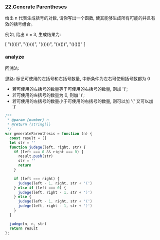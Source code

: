 ### 22.Generate Parentheses

给出 n 代表生成括号的对数, 请你写出一个函数, 使其能够生成所有可能的并且有效的括号组合。

例如, 给出 n = 3, 生成结果为:

[
  "((()))",
  "(()())",
  "(())()",
  "()(())",
  "()()()"
]

### analyze

回溯法:

思路: 标记可使用的左括号和右括号数量, 中断条件为左右可使用括号数都为 0

* 若可使用的左括号的数量等于可使用的右括号的数量, 则加 '(';
* 若可使用的左括号的数量为 0, 则加 ')';
* 若可使用的左括号的数量小于可使用的右括号的数量, 则可以加 '(' 又可以加 ')'

```js
/**
 * @param {number} n
 * @return {string[]}
 */
var generateParenthesis = function (n) {
  const result = []
  let str = ''
  function judege(left, right, str) {
    if (left === 0 && right === 0) {
      result.push(str)
      str = ''
      return
    }

    if (left === right) {
      judege(left - 1, right, str + '(')
    } else if (left === 0) {
      judege(left, right - 1, str + ')')
    } else {
      judege(left - 1, right, str + '(')
      judege(left, right - 1, str + ')')
    }
  }

  judege(n, n, str)
  return result
};
```